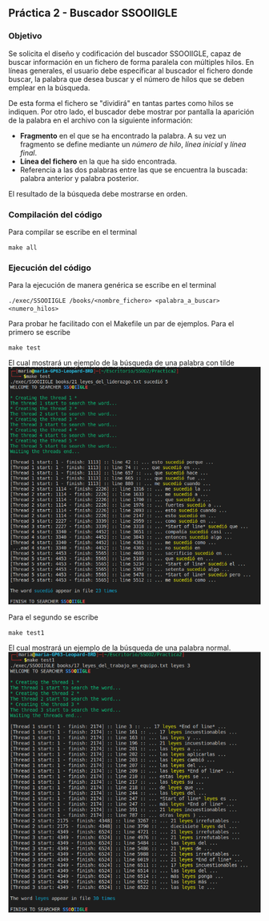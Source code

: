## Práctica 2 - Buscador SSOOIIGLE

### Objetivo
Se solicita el diseño y codificación del buscador SSOOIIGLE, capaz de buscar información en un fichero de forma paralela con múltiples hilos. En líneas generales, el usuario debe especificar al buscador el fichero donde buscar, la palabra que desea buscar y el número de hilos que se deben emplear en la búsqueda. 

De esta forma el fichero se "dividirá" en tantas partes como hilos se indiquen. Por otro lado, el buscador debe mostrar por pantalla la aparición de la palabra en el archivo con la siguiente información: 
* **Fragmento** en el que se ha encontrado la palabra. A su vez un fragmento se define mediante un *número de hilo*, *línea inicial* y *línea final*.
* **Línea del fichero** en la que ha sido encontrada. 
* Referencia a las dos palabras entre las que se encuentra la buscada: palabra anterior y palabra posterior. 

El resultado de la búsqueda debe mostrarse en orden. 

### Compilación del código
Para compilar se escribe en el terminal 
```shell
make all
```

### Ejecución del código 
Para la ejecución de manera genérica se escribe en el terminal 
```shell
./exec/SSOOIIGLE /books/<nombre_fichero> <palabra_a_buscar> <numero_hilos>
```

Para probar he facilitado con el Makefile un par de ejemplos. Para el primero se escribe 
```shell
make test
``` 
El cual mostrará un ejemplo de la búsqueda de una palabra con tilde
![Texto alternativo](/img/test.png)

Para el segundo se escribe 
```shell
make test1
```
El cual mostrará un ejemplo de la búsqueda de una palabra normal. 
![Texto alternativo](/img/test1.png)
